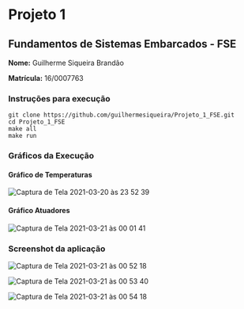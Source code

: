 # Projeto 1

## Fundamentos de Sistemas Embarcados - FSE

**Nome:** Guilherme Siqueira Brandão

**Matrícula:** 16/0007763

### Instruções para execução

```shell
git clone https://github.com/guilhermesiqueira/Projeto_1_FSE.git
cd Projeto_1_FSE
make all
make run
```

### Gráficos da Execução
#### Gráfico de Temperaturas
![Captura de Tela 2021-03-20 às 23 52 39](https://user-images.githubusercontent.com/30915713/111892189-f10bfa00-89d7-11eb-944f-9f009dc1babc.png)

#### Gráfico Atuadores
![Captura de Tela 2021-03-21 às 00 01 41](https://user-images.githubusercontent.com/30915713/111892273-a343c180-89d8-11eb-9e95-af5f99a2f20d.png)

### Screenshot da aplicação
![Captura de Tela 2021-03-21 às 00 52 18](https://user-images.githubusercontent.com/30915713/111894241-f2452300-89e7-11eb-90b9-39f0e44773b7.png)

![Captura de Tela 2021-03-21 às 00 53 40](https://user-images.githubusercontent.com/30915713/111894245-f96c3100-89e7-11eb-96e0-9ebb2fbb4b92.png)

![Captura de Tela 2021-03-21 às 00 54 18](https://user-images.githubusercontent.com/30915713/111894249-012bd580-89e8-11eb-9777-560ec521eaed.png)

